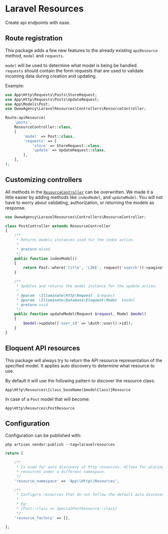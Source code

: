 # Laravel Resources

Create api endpoints with ease.

## Route registration

This package adds a few new features to the already existing `apiResource` method, `model` and `requests`.

`model` will be used to determine what model is being be handled. <br>
`requests` should contain the form requests that are used to validate incoming data during creation and updating.


Example:
```php
use App\Http\Requests\Posts\StoreRequest;
use App\Http\Requests\Posts\UpdateRequest;
use App\Models\Post;
use OwowAgency\LaravelResources\Controllers\ResourceController;

Route:apiResource(
    'posts',
    ResourceController::class,
    [
        'model' => Post::class,
        'requests' => [
            'store' => StoreRequest::class,
            'update' => UpdateRequest::class,
        ],
    ],
);
```

## Customizing controllers

All methods in the [`ResourceController`](https://github.com/owowagency/laravel-resources/blob/master/src/Controllers/ResourceController.php) can be overwritten. We made it a little easier by adding methods like `indexModel`, and `updateModel`. You will not have to worry about validating, authorization, or returning the models as response.

```php
use OwowAgency\LaravelResources\Controllers\ResourceController;

class PostController extends ResourceController
{
    /**
     * Returns models instances used for the index action.
     * 
     * @return mixed
     */
    public function indexModel()
    {
        return Post::where('title', 'LIKE', request('search'))->paginate();
    }

    /**
     * Updates and returns the model instance for the update action.
     * 
     * @param  \Illuminate\Http\Request  $request
     * @param  \Illuminate\Database\Eloquent\Model  $model
     * @return void
     */
    public function updateModel(Request $request, Model $model)
    {
        $model->update(['user_id' => \Auth::user()->id]);
    }
}
```

## Eloquent API resources

This package will always try to return the API resource representation of the specified model. It applies auto discovery to determine what resource to use.

By default it will use the following pattern to discover the resource class:
```
App\Http\Resources\{class_baseName($modelClass)}Resource
```
In case of a `Post` model that will become:
```
App\Http\Resources\PostResource
```

## Configuration

Configuration can be published with:
```
php artisan vendor:publish --tag=laravelresources
```

```php
return [

    /**
     * Is used for auto discovery of http resources. Allows for placing
     * resources under a different namespace.
     */
    'resource_namespace' => 'App\\Http\\Resources',

    /**
     * Configure resources that do not follow the default auto discovery rules.
     * 
     * Eg:
     * [Post::class => SpecialPostResource::class]
     */
    'resource_factory' => [],

];
```

